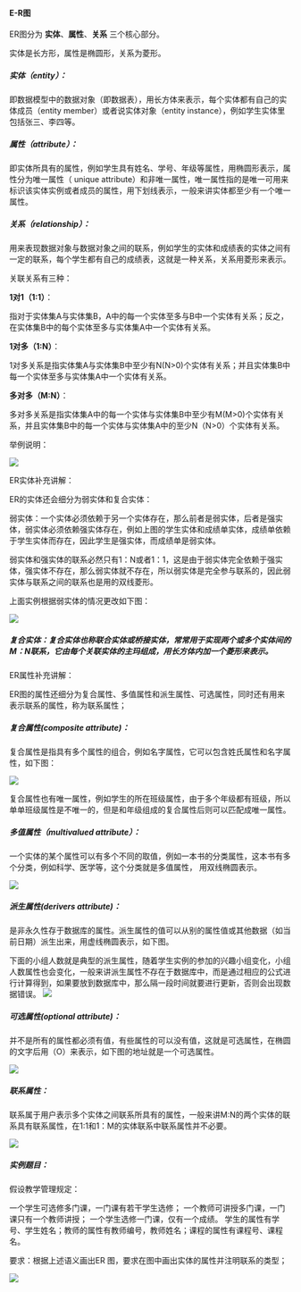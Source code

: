 #### E-R图


ER图分为 **实体**、**属性**、**关系** 三个核心部分。

实体是长方形，属性是椭圆形，关系为菱形。

##### 实体（entity）：

即数据模型中的数据对象（即数据表），用长方体来表示，每个实体都有自己的实体成员（entity member）或者说实体对象（entity instance），例如学生实体里包括张三、李四等。

##### 属性（attribute）：
即实体所具有的属性，例如学生具有姓名、学号、年级等属性，用椭圆形表示，属性分为唯一属性（ unique attribute）和非唯一属性，唯一属性指的是唯一可用来标识该实体实例或者成员的属性，用下划线表示，一般来讲实体都至少有一个唯一属性。

##### 关系（relationship）：

用来表现数据对象与数据对象之间的联系，例如学生的实体和成绩表的实体之间有一定的联系，每个学生都有自己的成绩表，这就是一种关系，关系用菱形来表示。

关联关系有三种：

**1对1（1:1）**：

指对于实体集A与实体集B，A中的每一个实体至多与B中一个实体有关系；反之，在实体集B中的每个实体至多与实体集A中一个实体有关系。

**1对多（1:N）**：

1对多关系是指实体集A与实体集B中至少有N(N>0)个实体有关系；并且实体集B中每一个实体至多与实体集A中一个实体有关系。

**多对多（M:N）**：

多对多关系是指实体集A中的每一个实体与实体集B中至少有M(M>0)个实体有关系，并且实体集B中的每一个实体与实体集A中的至少N（N>0）个实体有关系。

举例说明：

![](/assets/er-1.png)

ER实体补充讲解：

ER的实体还会细分为弱实体和复合实体：

弱实体：一个实体必须依赖于另一个实体存在，那么前者是弱实体，后者是强实体，弱实体必须依赖强实体存在，例如上图的学生实体和成绩单实体，成绩单依赖于学生实体而存在，因此学生是强实体，而成绩单是弱实体。

弱实体和强实体的联系必然只有1：N或者1：1，这是由于弱实体完全依赖于强实体，强实体不存在，那么弱实体就不存在，所以弱实体是完全参与联系的，因此弱实体与联系之间的联系也是用的双线菱形。

上面实例根据弱实体的情况更改如下图：

![](/assets/er-2.png)

##### 复合实体：复合实体也称联合实体或桥接实体，常常用于实现两个或多个实体间的M：N联系，它由每个关联实体的主玛组成，用长方体内加一个菱形来表示。

ER属性补充讲解：

ER图的属性还细分为复合属性、多值属性和派生属性、可选属性，同时还有用来表示联系的属性，称为联系属性；

##### 复合属性(composite attribute)：

复合属性是指具有多个属性的组合，例如名字属性，它可以包含姓氏属性和名字属性，如下图：

![](/assets/er-3.png)

复合属性也有唯一属性，例如学生的所在班级属性，由于多个年级都有班级，所以单单班级属性是不唯一的，但是和年级组成的复合属性后则可以匹配成唯一属性。

##### 多值属性（multivalued attribute）：

一个实体的某个属性可以有多个不同的取值，例如一本书的分类属性，这本书有多个分类，例如科学、医学等，这个分类就是多值属性， 用双线椭圆表示。

![](/assets/er-4.png)

##### 派生属性(derivers attribute)：

是非永久性存于数据库的属性。派生属性的值可以从别的属性值或其他数据（如当前日期）派生出来，用虚线椭圆表示，如下图。

下面的小组人数就是典型的派生属性，随着学生实例的参加的兴趣小组变化，小组人数属性也会变化，一般来讲派生属性不存在于数据库中，而是通过相应的公式进行计算得到，如果要放到数据库中，那么隔一段时间就要进行更新，否则会出现数据错误。
![](/assets/er-5.png)

##### 可选属性(optional attribute)：

并不是所有的属性都必须有值，有些属性的可以没有值，这就是可选属性，在椭圆的文字后用（O）来表示，如下图的地址就是一个可选属性。

![](/assets/er-6.png)

##### 联系属性：

联系属于用户表示多个实体之间联系所具有的属性，一般来讲M:N的两个实体的联系具有联系属性，在1:1和1：M的实体联系中联系属性并不必要。

![](/assets/er-7.png)

##### 实例题目：

假设教学管理规定：

一个学生可选修多门课，一门课有若干学生选修；
一个教师可讲授多门课，一门课只有一个教师讲授；
一个学生选修一门课，仅有一个成绩。
学生的属性有学号、学生姓名；教师的属性有教师编号，教师姓名；课程的属性有课程号、课程名。

要求：根据上述语义画出ER 图，要求在图中画出实体的属性并注明联系的类型；

![](/assets/er-8.png)